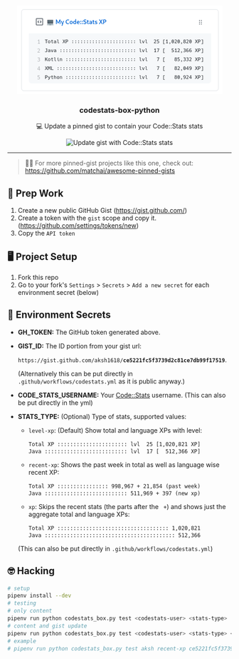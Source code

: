 <p align='center'>
  <img src="art/codestats-box.png">
  <h3 align="center">codestats-box-python</h3>
  <p align="center">💻 Update a pinned gist to contain your Code::Stats stats</p>
  <p align="center">
    <img src="https://github.com/aksh1618/codestats-box-python/workflows/Update%20gist%20with%20Code::Stats%20stats/badge.svg?branch=master" alt="Update gist with Code::Stats stats">
  </p>
</p>

---

> 📌✨ For more pinned-gist projects like this one, check out: https://github.com/matchai/awesome-pinned-gists

## 🎒 Prep Work

1. Create a new public GitHub Gist (https://gist.github.com/)
2. Create a token with the `gist` scope and copy it. (https://github.com/settings/tokens/new)
3. Copy the `API token`

## 🖥 Project Setup

1. Fork this repo
2. Go to your fork's `Settings` > `Secrets` > `Add a new secret` for each environment secret (below)

## 🤫 Environment Secrets

- **GH_TOKEN:** The GitHub token generated above.
- **GIST_ID:** The ID portion from your gist url:

  `https://gist.github.com/aksh1618/`**`ce5221fc5f3739d2c81ce7db99f17519`**.

  (Alternatively this can be put directly in `.github/workflows/codestats.yml` as it is public anyway.)
- **CODE_STATS_USERNAME:** Your [Code::Stats](https://codestats.net) username. (This can also be put directly in the yml)

- **STATS_TYPE:** (Optional) Type of stats, supported values:

  - `level-xp`: (Default) Show total and language XPs with level:

      ```none
      Total XP :::::::::::::::::::::: lvl  25 [1,020,821 XP]
      Java :::::::::::::::::::::::::: lvl  17 [  512,366 XP]
      ```

  - `recent-xp`: Shows the past week in total as well as language wise recent XP:

      ```none
      Total XP :::::::::::::::: 998,967 + 21,854 (past week)
      Java :::::::::::::::::::::::::: 511,969 + 397 (new xp)
      ```

  - `xp`: Skips the recent stats (the parts after the ` +`) and shows just the aggregate total and language XPs:

      ```none
      Total XP ::::::::::::::::::::::::::::::::::: 1,020,821
      Java ::::::::::::::::::::::::::::::::::::::::: 512,366
      ```

  (This can also be put directly in `.github/workflows/codestats.yml`)

## 🤓 Hacking

```bash
# setup
pipenv install --dev
# testing
# only content
pipenv run python codestats_box.py test <codestats-user> <stats-type>
# content and gist update
pipenv run python codestats_box.py test <codestats-user> <stats-type> <gist-id> <github-token>
# example
# pipenv run python codestats_box.py test aksh recent-xp ce5221fc5f3739d2c81ce7db99f17519 cf9181618bf1618253d17161843f71a2bb161850
```
